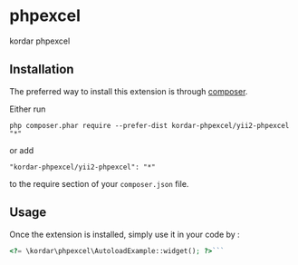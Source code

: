 phpexcel
========
kordar phpexcel 

Installation
------------

The preferred way to install this extension is through [composer](http://getcomposer.org/download/).

Either run

```
php composer.phar require --prefer-dist kordar-phpexcel/yii2-phpexcel "*"
```

or add

```
"kordar-phpexcel/yii2-phpexcel": "*"
```

to the require section of your `composer.json` file.


Usage
-----

Once the extension is installed, simply use it in your code by  :

```php
<?= \kordar\phpexcel\AutoloadExample::widget(); ?>```